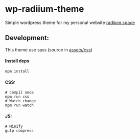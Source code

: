# wp-radiium-theme

Simple wordpress theme for my personal website [radiium.space](http://radiium.space)

## Development:
This theme use sass (source in [assets/css](./assets/css))


#### Install deps
```console
npm install
```

#### CSS:
```console
# Compil once
npm run css
# Watch change
npm run watch
```

#### JS:
```console
# Minify
gulp compress
```
